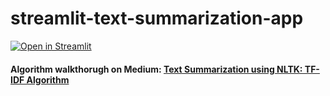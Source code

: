 # streamlit-text-summarization-app 

[![Open in Streamlit](https://static.streamlit.io/badges/streamlit_badge_black_white.svg)](https://share.streamlit.io/akashp1712/streamlit-apps/main/text_summarization_streamlit.py)


#### Algorithm walkthorugh on Medium: [Text Summarization using NLTK: TF-IDF Algorithm](https://towardsdatascience.com/text-summarization-using-tf-idf-e64a0644ace3)

